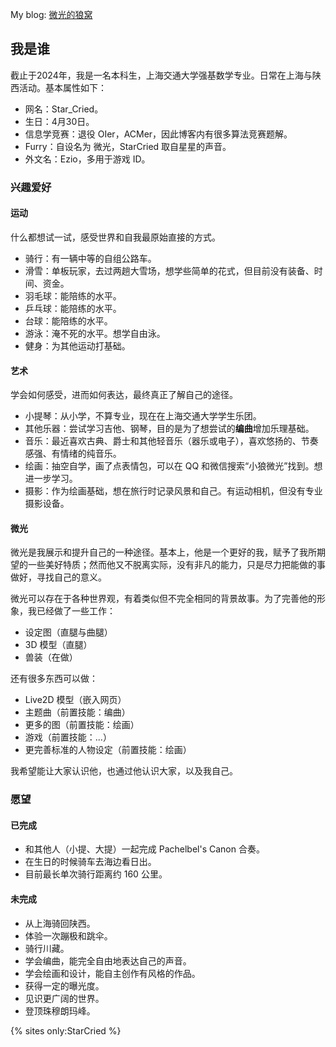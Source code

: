 My blog: [微光的狼窝](https://starcried.github.io/)

## 我是谁

截止于2024年，我是一名本科生，上海交通大学强基数学专业。日常在上海与陕西活动。基本属性如下：

* 网名：Star_Cried。
* 生日：4月30日。
* 信息学竞赛：退役 OIer，ACMer，因此博客内有很多算法竞赛题解。
* Furry：自设名为 微光，StarCried 取自星星的声音。
* 外文名：Ezio，多用于游戏 ID。

### 兴趣爱好

#### 运动

什么都想试一试，感受世界和自我最原始直接的方式。

* 骑行：有一辆中等的自组公路车。
* 滑雪：单板玩家，去过两趟大雪场，想学些简单的花式，但目前没有装备、时间、资金。
* 羽毛球：能陪练的水平。
* 乒乓球：能陪练的水平。
* 台球：能陪练的水平。
* 游泳：淹不死的水平。想学自由泳。
* 健身：为其他运动打基础。

#### 艺术

学会如何感受，进而如何表达，最终真正了解自己的途径。

* 小提琴：从小学，不算专业，现在在上海交通大学学生乐团。
* 其他乐器：尝试学习吉他、钢琴，目的是为了想尝试的**编曲**增加乐理基础。
* 音乐：最近喜欢古典、爵士和其他轻音乐（器乐或电子），喜欢悠扬的、节奏感强、有情绪的纯音乐。
* 绘画：抽空自学，画了点表情包，可以在 QQ 和微信搜索“小狼微光”找到。想进一步学习。
* 摄影：作为绘画基础，想在旅行时记录风景和自己。有运动相机，但没有专业摄影设备。

#### 微光

微光是我展示和提升自己的一种途径。基本上，他是一个更好的我，赋予了我所期望的一些美好特质；然而他又不脱离实际，没有非凡的能力，只是尽力把能做的事做好，寻找自己的意义。

微光可以存在于各种世界观，有着类似但不完全相同的背景故事。为了完善他的形象，我已经做了一些工作：

* 设定图（直腿与曲腿）
* 3D 模型（直腿）
* 兽装（在做）

还有很多东西可以做：

* Live2D 模型（嵌入网页）
* 主题曲（前置技能：编曲）
* 更多的图（前置技能：绘画）
* 游戏（前置技能：...）
* 更完善标准的人物设定（前置技能：绘画）

我希望能让大家认识他，也通过他认识大家，以及我自己。

### 愿望

#### 已完成

* 和其他人（小提、大提）一起完成 Pachelbel's Canon 合奏。
* 在生日的时候骑车去海边看日出。
* 目前最长单次骑行距离约 160 公里。

#### 未完成

* 从上海骑回陕西。
* 体验一次蹦极和跳伞。
* 骑行川藏。
* 学会编曲，能完全自由地表达自己的声音。
* 学会绘画和设计，能自主创作有风格的作品。
* 获得一定的曝光度。
* 见识更广阔的世界。
* 登顶珠穆朗玛峰。

{% sites only:StarCried %}

<!---
StarCried/StarCried is a ✨ special ✨ repository because its `README.md` (this file) appears on your GitHub profile.
You can click the Preview link to take a look at your changes.
--->
